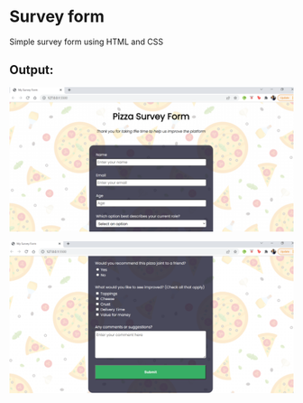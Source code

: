 # Survey form

Simple survey form using HTML and CSS

## Output:

![](./images/Output1.PNG)

![](./images/Output2.PNG)
